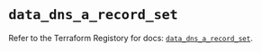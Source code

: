 # `data_dns_a_record_set`

Refer to the Terraform Registory for docs: [`data_dns_a_record_set`](https://registry.terraform.io/providers/hashicorp/dns/3.3.1/docs/data-sources/a_record_set).
